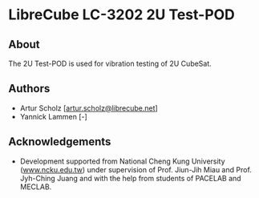# LibreCube LC-3202 2U Test-POD

## About

The 2U Test-POD is used for vibration testing of 2U CubeSat.

## Authors

- Artur Scholz [artur.scholz@librecube.net]
- Yannick Lammen [-]

## Acknowledgements

- Development supported from National Cheng Kung University (www.ncku.edu.tw) under supervision of Prof. Jiun-Jih Miau and Prof. Jyh-Ching Juang and with the help from students of PACELAB and MECLAB.
